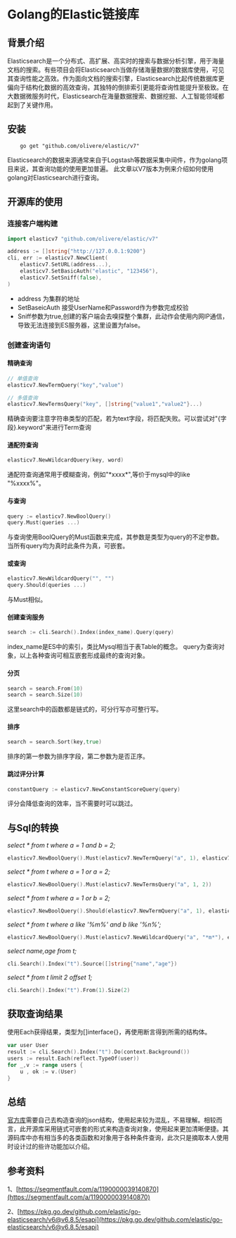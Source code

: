# Golang的Elastic链接库

## 背景介绍
Elasticsearch是一个分布式、高扩展、高实时的搜索与数据分析引擎，用于海量文档的搜索。有些项目会将Elasticsearch当做存储海量数据的数据库使用，可见其查询性能之高效。作为面向文档的搜索引擎，Elasticsearch比起传统数据库更偏向于结构化数据的高效查询，其独特的倒排索引更能将查询性能提升至极致。在大数据微服务时代，Elasticsearch在海量数据搜索、数据挖掘、人工智能领域都起到了关键作用。

## 安装
```shell
	go get "github.com/olivere/elastic/v7"
```
Elasticsearch的数据来源通常来自于Logstash等数据采集中间件，作为golang项目来说，其查询功能的使用更加普遍。
此文章以V7版本为例来介绍如何使用golang对Elasticsearch进行查询。

## 开源库的使用
### 连接客户端构建
```go
import elasticv7 "github.com/olivere/elastic/v7"

address := []string{"http://127.0.0.1:9200"}
cli, err := elasticv7.NewClient(
	elasticv7.SetURL(address...),
	elasticv7.SetBasicAuth("elastic", "123456"),
	elasticv7.SetSniff(false),
)
```
* address 为集群的地址
* SetBaseicAuth 接受UserName和Password作为参数完成校验
* Sniff参数为true,创建的客户端会去嗅探整个集群，此动作会使用内网IP通信，导致无法连接到ES服务器，这里设置为false。

### 创建查询语句
#### 精确查询
```go
// 单值查询
elasticv7.NewTermQuery("key","value")

// 多值查询
elasticv7.NewTermsQuery("key", []string{"value1","value2"}...)
```
精确查询要注意字符串类型的匹配，若为text字段，将匹配失败。可以尝试对"{字段}.keyword"来进行Term查询
#### 通配符查询
```go
elasticv7.NewWildcardQuery(key, word)
```
通配符查询通常用于模糊查询，例如"\*xxxx\*",等价于mysql中的like "%xxxx%"。
#### 与查询
```go
query := elasticv7.NewBoolQuery()
query.Must(queries ...)
```
与查询使用BoolQuery的Must函数来完成，其参数是类型为query的不定参数。当所有query均为真时此条件为真，可嵌套。
#### 或查询
```go
elasticv7.NewWildcardQuery("", "")
query.Should(queries ...)
```
与Must相似。
#### 创建查询服务
```go
search := cli.Search().Index(index_name).Query(query)
```
index_name是ES中的索引，类比Mysql相当于表Table的概念。
query为查询对象，以上各种查询可相互嵌套形成最终的查询对象。
#### 分页
```go
search = search.From(10)
search = search.Size(10)
```
这里search中的函数都是链式的，可分行写亦可整行写。
#### 排序
```go
search = search.Sort(key,true)
```
排序的第一参数为排序字段，第二参数为是否正序。
#### 跳过评分计算
```go
constantQuery := elasticv7.NewConstantScoreQuery(query)
```
评分会降低查询的效率，当不需要时可以跳过。

## 与Sql的转换
*select * from t where a = 1 and b = 2;*
```go
elasticv7.NewBoolQuery().Must(elasticv7.NewTermQuery("a", 1), elasticv7.NewTermQuery("b", 2))
```

*select * from t where a = 1 or a = 2;*
```go
elasticv7.NewBoolQuery().Must(elasticv7.NewTermsQuery("a", 1, 2))
```

*select * from t where a = 1 or b = 2;*
```go
elasticv7.NewBoolQuery().Should(elasticv7.NewTermQuery("a", 1), elasticv7.NewTermQuery("b", 2))
```

*select * from t where a like '%m%' and b like '%n%';*
```go
elasticv7.NewBoolQuery().Must(elasticv7.NewWildcardQuery("a", "*m*"), elasticv7.NewWildcardQuery("b", "*n*"))
```

*select name,age from t;*
```go
cli.Search().Index("t").Source([]string{"name","age"})
```

*select * from t limit 2 offset 1;*
```go
cli.Search().Index("t").From(1).Size(2)
```

## 获取查询结果
使用Each获得结果，类型为[]interface{}，再使用断言得到所需的结构体。
```go
var user User
result := cli.Search().Index("t").Do(context.Background())
users := result.Each(reflect.TypeOf(user))
for _,v := range users {
	u , ok := v.(User)
}
```

## 总结
[官方库](github.com/elastic/go-elasticsearch)需要自己去构造查询的json结构，使用起来较为混乱，不易理解。相较而言，此开源库采用链式可嵌套的形式来构造查询对象，使用起来更加清晰便捷。其源码库中亦有相当多的各类函数和对象用于各种条件查询，此次只是摘取本人使用时设计过的些许功能加以介绍。

## 参考资料
1、[https://segmentfault.com/a/1190000039140870](https://segmentfault.com/a/1190000039140870)

2、[https://pkg.go.dev/github.com/elastic/go-elasticsearch/v6@v6.8.5/esapi](https://pkg.go.dev/github.com/elastic/go-elasticsearch/v6@v6.8.5/esapi)
